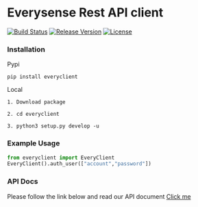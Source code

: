 # Everysense Rest API client

[![Build Status](https://travis-ci.org/daiyanze/everyclient.svg?branch=master)](https://travis-ci.org/daiyanze/everyclient)
[![Release Version](https://img.shields.io/pypi/v/everyclient.svg)](https://pypi.python.org/pypi/everyclient)
[![License](https://img.shields.io/pypi/l/everyclient.svg)](https://pypi.python.org/pypi/everyclient)

### Installation

Pypi
```
pip install everyclient
```

Local
```
1. Download package

2. cd everyclient

3. python3 setup.py develop -u
```

### Example Usage
``` python
from everyclient import EveryClient
EveryClient().auth_user(["account","password"])
```

### API Docs
Please follow the link below and read our API document
[Click me](https://every-sense.github.io/everysense_api_doc/)
